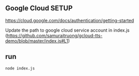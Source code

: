 ## Google Cloud SETUP
https://cloud.google.com/docs/authentication/getting-started

Update the path to google cloud service account in index.js (https://github.com/samuraitruong/gcloud-tts-demo/blob/master/index.js#L1)

## run

```
node index.js

```
